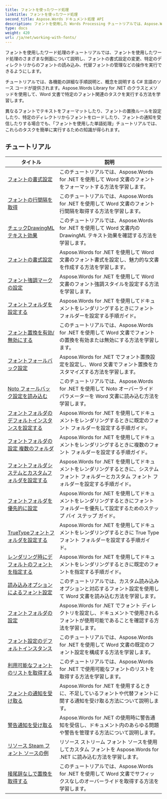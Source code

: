 ```yaml
---
title: フォントを使ったワード処理
linktitle: フォントを使ったワード処理
second_title: Aspose.Words ドキュメント処理 API
description: フォントを使用した Words Processing チュートリアルでは、Aspose.Words for .NET を使用して Word でフォントを操作する方法を説明します。書式設定、置換、通知など。
type: docs
weight: 420
url: /ja/net/working-with-fonts/
---
```


フォントを使用したワード処理のチュートリアルでは、フォントを使用したワード処理のさまざまな側面について説明し、フォントの書式設定の変更、特定のディレクトリからのフォントの読み込み、代替フォントの管理などの操作を実行できるようにします。

チュートリアルでは、各機能の詳細な手順説明と、概念を説明する C# 言語のソース コードが提供されます。Aspose.Words Library for .NET のクラスとメソッドを使用して、Word 文書で特定のフォント関連のタスクを実行する方法を学習します。

異なるフォントでテキストをフォーマットしたり、フォントの置換ルールを設定したり、特定のディレクトリからフォントをロードしたり、フォントの通知を受信したりする場合でも、「フォントを使用した単語処理」チュートリアルでは、これらのタスクを簡単に実行するための知識が得られます。

 ## チュートリアル
| タイトル | 説明 |
| --- | --- |
| [フォントの書式設定](./font-formatting/) | このチュートリアルでは、Aspose.Words for .NET を使用して Word 文書のフォントをフォーマットする方法を学習します。 |
| [フォントの行間隔を取得](./get-font-line-spacing/) | このチュートリアルでは、Aspose.Words for .NET を使用して Word 文書のフォント行間隔を取得する方法を学習します。 |
| [チェックDrawingMLテキスト効果](./check-drawingml-text-effect/) | このチュートリアルでは、Aspose.Words for .NET を使用して Word 文書内の DrawingML テキスト効果を確認する方法を学習します。 |
| [フォントの書式設定](./set-font-formatting/) | Aspose.Words for .NET を使用して Word 文書のフォント書式を設定し、魅力的な文書を作成する方法を学習します。 |
| [フォント強調マークの設定](./set-font-emphasis-mark/) | Aspose.Words for .NET を使用して Word 文書のフォント強調スタイルを設定する方法を学習します。 |
| [フォントフォルダを設定する](./set-fonts-folders/) | Aspose.Words for .NET を使用してドキュメントをレンダリングするときにフォント フォルダーを設定する手順ガイド。 |
| [フォント置換を有効/無効にする](./enable-disable-font-substitution/) | このチュートリアルでは、Aspose.Words for .NET を使用して Word 文書でフォントの置換を有効または無効にする方法を学習します。 |
| [フォントフォールバック設定](./set-font-fallback-settings/) | Aspose.Words for .NET でフォント置換設定を設定し、Word 文書でフォント置換をカスタマイズする方法を学習します。 |
| [Noto フォールバック設定を読み込む](./load-noto-fallback-settings/) | このチュートリアルでは、Aspose.Words for .NET を使用して Noto オーバーライド パラメーターを Word 文書に読み込む方法を学習します。 |
| [フォントフォルダのデフォルトインスタンスを設定する](./set-fonts-folders-default-instance/) | Aspose.Words for .NET を使用してドキュメントをレンダリングするときに既定のフォント フォルダーを設定する手順ガイド。 |
| [フォントフォルダの設定 複数のフォルダ](./set-fonts-folders-multiple-folders/) | Aspose.Words for .NET を使用してドキュメントをレンダリングするときに複数のフォント フォルダーを設定する手順ガイド。 |
| [フォントフォルダシステムとカスタムフォルダを設定する](./set-fonts-folders-system-and-custom-folder/) | Aspose.Words for .NET を使用してドキュメントをレンダリングするときに、システム フォント フォルダーとカスタム フォント フォルダーを設定する手順ガイド。 |
| [フォントフォルダを優先的に設定](./set-fonts-folders-with-priority/) | Aspose.Words for .NET を使用してドキュメントをレンダリングするときにフォント フォルダーを優先して設定するためのステップ バイ ステップ ガイド。 |
| [TrueTypeフォントフォルダを設定する](./set-true-type-fonts-folder/) | Aspose.Words for .NET を使用してドキュメントをレンダリングするときに True Type フォント フォルダーを設定する手順ガイド。 |
| [レンダリング時にデフォルトのフォントを指定する](./specify-default-font-when-rendering/) | Aspose.Words for .NET を使用してドキュメントをレンダリングするときに既定のフォントを指定する手順ガイド。 |
| [読み込みオプションによるフォント設定](./font-settings-with-load-options/) | このチュートリアルでは、カスタム読み込みオプションと対応するフォント設定を使用して Word 文書を読み込む方法を学習します。|
| [フォントフォルダの設定](./set-fonts-folder/) | Aspose.Words for .NET でフォント ディレクトリを設定し、ドキュメントで使用されるフォントが使用可能であることを確認する方法を学習します。 |
| [フォント設定のデフォルトインスタンス](./font-settings-default-instance/) | このチュートリアルでは、Aspose.Words for .NET を使用して Word 文書の既定のフォント設定を構成する方法を学習します。 |
| [利用可能なフォントのリストを取得する](./get-list-of-available-fonts/) | このチュートリアルでは、Aspose.Words for .NET で使用可能なフォントのリストを取得する方法を学習します。 |
| [フォントの通知を受け取る](./receive-notifications-of-fonts/) | Aspose.Words for .NET を使用するときに、不足しているフォントや代替フォントに関する通知を受け取る方法について説明します。 |
| [警告通知を受け取る](./receive-warning-notification/) | Aspose.Words for .NET の使用時に警告通知を受信し、ドキュメント内のあらゆる問題や警告を管理する方法について説明します。 |
| [リソース Steam フォント ソースの例](./resource-steam-font-source-example/) | リソース ストリーム フォント ソースを使用してカスタム フォントを Aspose.Words for .NET に読み込む方法を学習します。 |
| [接尾辞なしで置換を取得する](./get-substitution-without-suffixes/) | このチュートリアルでは、Aspose.Words for .NET を使用して Word 文書でサフィックスなしのオーバーライドを取得する方法を学習します。 |